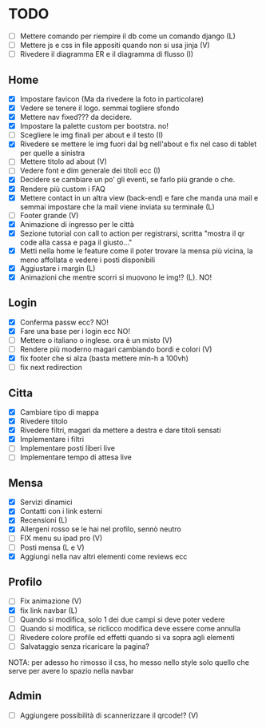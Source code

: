 # TODO

- [ ] Mettere comando per riempire il db come un comando django (L)
- [ ] Mettere js e css in file appositi quando non si usa jinja (V)
- [ ] Rivedere il diagramma ER e il diagramma di flusso (I)

## Home

- [x] Impostare favicon (Ma da rivedere la foto in particolare)
- [x] Vedere se tenere il logo. semmai togliere sfondo
- [x] Mettere nav fixed??? da decidere. 
- [x] Impostare la palette custom per bootstra. no!
- [ ] Scegliere le img finali per about e il testo (I)
- [x] Rivedere se mettere le img fuori dal bg nell'about e fix nel caso di tablet per quelle a sinistra
- [ ] Mettere titolo ad about (V)
- [ ] Vedere font e dim generale dei titoli ecc (I)
- [x] Decidere se cambiare un po' gli eventi, se farlo più grande o che.
- [x] Rendere più custom i FAQ
- [x] Mettere contact in un altra view (back-end) e fare che manda una mail e semmai impostare che la mail viene inviata su terminale (L)
- [ ] Footer grande (V)
- [x] Animazione di ingresso per le città
- [x] Sezione tutorial con call to action per registrarsi, scritta "mostra il qr code alla cassa e paga il giusto..."
- [x] Metti nella home le feature come il poter trovare la mensa più vicina, la meno affollata e vedere i posti disponibili
- [x] Aggiustare i margin (L)
- [X] Animazioni che mentre scorri si muovono le img!? (L). NO!

## Login
- [x] Conferma passw ecc? NO!
- [x] Fare una base per i login ecc NO!
- [ ] Mettere o italiano o inglese. ora è un misto (V)
- [ ] Rendere più moderno magari cambiando bordi e colori (V)
- [x] fix footer che si alza (basta mettere min-h a 100vh)
- [ ] fix next redirection

## Citta
- [x] Cambiare tipo di mappa
- [x] Rivedere titolo
- [x] Rivedere filtri, magari da mettere a destra e dare titoli sensati
- [x] Implementare i filtri
- [ ] Implementare posti liberi live
- [ ] Implementare tempo di attesa live

## Mensa
- [x] Servizi dinamici
- [x] Contatti con i link esterni
- [x] Recensioni (L)
- [x] Allergeni rosso se le hai nel profilo, sennò neutro
- [ ] FIX menu su ipad pro (V)
- [ ] Posti mensa (L e V)
- [x] Aggiungi nella nav altri elementi come reviews ecc

## Profilo
- [ ] Fix animazione (V)
- [x] fix link navbar (L)
- [ ] Quando si modifica, solo 1 dei due campi si deve poter vedere
- [ ] Quando si modifica, se riclicco modifica deve essere come annulla
- [ ] Rivedere colore profile ed effetti quando si va sopra agli elementi
- [ ] Salvataggio senza ricaricare la pagina?

NOTA: per adesso ho rimosso il css, ho messo nello style solo quello che serve per avere lo spazio nella navbar


## Admin
- [ ] Aggiungere possibilità di scannerizzare il qrcode!? (V)